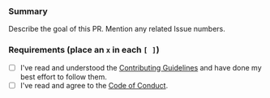 ### Summary

Describe the goal of this PR. Mention any related Issue numbers.

### Requirements (place an `x` in each `[ ]`)

* [ ] I've read and understood the [Contributing Guidelines](https://github.com/slackapi/slack-github-action/blob/main/.github/contributing.md) and have done my best effort to follow them.
* [ ] I've read and agree to the [Code of Conduct](https://slackhq.github.io/code-of-conduct).